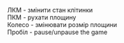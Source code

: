 ЛКМ - змінити стан клітинки  
ПКМ - рухати площину  
Колесо - змінювати розмір площини  
Пробіл - pause/unpause the game
